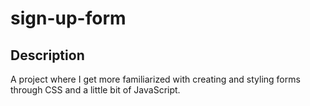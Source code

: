 # sign-up-form
## Description
A project where I get more familiarized with creating and styling forms through CSS and a little bit of JavaScript.